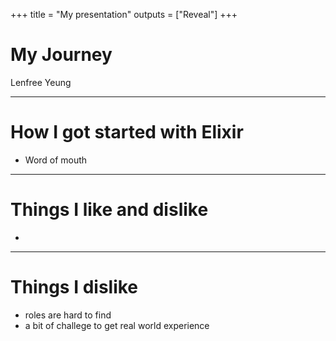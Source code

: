 +++
title = "My presentation"
outputs = ["Reveal"]
+++

# My Journey

Lenfree Yeung

---

# How I got started with Elixir

- Word of mouth

---

# Things I like and dislike

-

---

# Things I dislike

- roles are hard to find
- a bit of challege to get real world experience
